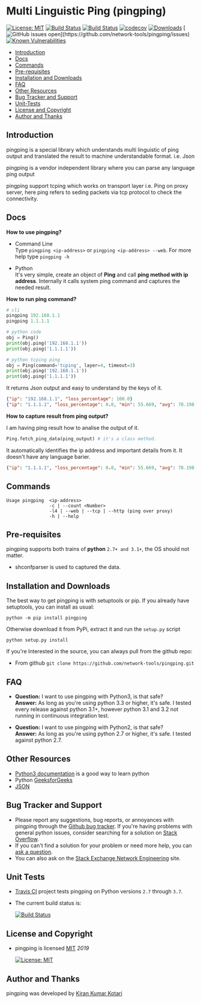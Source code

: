 # Multi Linguistic Ping (pingping)

[![License: MIT](https://img.shields.io/badge/License-MIT-yellow.svg)](https://opensource.org/licenses/MIT)
[![Build Status](https://github.com/network-tools/pingping/actions/workflows/pytest.yml/badge.svg)](https://github.com/network-tools/pingping)
[![Build Status](https://github.com/network-tools/pingping/actions/workflows/pytest-python2.yml/badge.svg)](https://github.com/network-tools/pingping)
[![codecov](https://codecov.io/gh/network-tools/pingping/branch/master/graph/badge.svg?token=jNB6BX5az1)](https://codecov.io/gh/network-tools/pingping)
[![Downloads](https://pepy.tech/badge/pingping)](https://pepy.tech/project/pingping)
[![GitHub issues open](https://img.shields.io/github/issues/network-tools/pingping.svg?)](https://github.com/network-tools/pingping/issues)
[![Known Vulnerabilities](https://snyk.io/test/github/network-tools/pingping/badge.svg?targetFile=requirements.txt)](https://snyk.io/test/github/network-tools/pingping?targetFile=requirements.txt)

- [Introduction](#introduction)
- [Docs](#docs)
- [Commands](#commands)
- [Pre-requisites](#pre-requisites)
- [Installation and Downloads](#installation-and-downloads)
- [FAQ](#faq)
- [Other Resources](#other-resources)
- [Bug Tracker and Support](#bug-tracker-and-support)
- [Unit-Tests](#unit-tests)
- [License and Copyright](#license-and-copyright)
- [Author and Thanks](#author-and-thanks)

## Introduction

pingping is a special library which understands multi linguistic of ping output and translated the result to machine understandable format. i.e. Json

pingping is a vendor independent library where you can parse any language ping output

pingping support tcping which works on transport layer i.e. Ping on proxy server, here ping refers to seding packets via tcp protocol to check the connectivity.

## Docs

**How to use pingping?**

- Command Line  
  Type `pingping <ip-address>` or `pingping <ip-address> --web`. For more help type `pingping -h`

- Python  
  It's very simple, create an object of __Ping__ and call __ping method with ip address__. Internally it calls system ping command and captures the needed result.

**How to run ping command?**

```python
# cli
pingping 192.168.1.1
pingping 1.1.1.1

# python code
obj = Ping()
print(obj.ping('192.168.1.1'))
print(obj.ping('1.1.1.1'))

# python tcping ping 
obj = Ping(command='tcping', layer=4, timeout=3)
print(obj.ping('192.168.1.1'))
print(obj.ping('1.1.1.1'))

```

It returns Json output and easy to understand by the keys of it.

```json
{"ip": "192.168.1.1", "loss_percentage": 100.0}
{"ip": "1.1.1.1", "loss_percentage": 0.0, "min": 55.669, "avg": 78.198, "max": 130.778, "time_in": "ms"}
```

**How to capture result from ping output?**

I am having ping result how to analise the output of it.

```python
Ping.fetch_ping_data(ping_output) # it's a class method.
```

It automatically identifies the ip address and important details from it. It doesn't have any language barier.

```json
{"ip": "1.1.1.1", "loss_percentage": 0.0, "min": 55.669, "avg": 78.198, "max": 130.778, "time_in": "ms"}
```

## Commands

```
Usage pingping  <ip-address>
                -c | --count <Number>
                -l4 | --web | --tcp | --http (ping over proxy)
                -h | --help
```

## Pre-requisites

pingping supports both trains of **python** `2.7+ and 3.1+`, the OS should not matter.

- shconfparser is used to captured the data.

## Installation and Downloads

The best way to get pingping is with setuptools or pip. If you already have setuptools, you can install as usual:

`python -m pip install pingping`

Otherwise download it from PyPi, extract it and run the `setup.py` script

`python setup.py install`

If you're Interested in the source, you can always pull from the github repo:

- From github `git clone https://github.com/network-tools/pingping.git`

## FAQ

- **Question:** I want to use pingping with Python3, is that safe?  
 **Answer:** As long as you're using python 3.3 or higher, it's safe. I tested every release against python 3.1+, however python 3.1 and 3.2 not running in continuous integration test.  

- **Question:** I want to use pingping with Python2, is that safe?  
 **Answer:** As long as you're using python 2.7 or higher, it's safe. I tested against python 2.7.

## Other Resources

- [Python3 documentation](https://docs.python.org/3/) is a good way to learn python
- Python [GeeksforGeeks](https://www.geeksforgeeks.org/python-programming-language/)
- [JSON](http://json.org/)

## Bug Tracker and Support

- Please report any suggestions, bug reports, or annoyances with pingping through the [Github bug tracker](https://github.com/network-tools/pingping/issues). If you're having problems with general python issues, consider searching for a solution on [Stack Overflow](https://stackoverflow.com/search?q=).
- If you can't find a solution for your problem or need more help, you can [ask a question](https://stackoverflow.com/questions/ask).
- You can also ask on the [Stack Exchange Network Engineering](https://networkengineering.stackexchange.com/) site.

## Unit Tests

- [Travis CI](https://travis-ci.org/network-tools/pingping/builds) project tests pingping on Python versions `2.7` through `3.7`.

- The current build status is:

   [![Build Status](https://travis-ci.org/network-tools/pingping.svg?branch=master)](https://travis-ci.org/network-tools/pingping)

## License and Copyright

- pingping is licensed [MIT](http://opensource.org/licenses/mit-license.php) *2019*

   [![License: MIT](https://img.shields.io/badge/License-MIT-yellow.svg)](https://opensource.org/licenses/MIT)

## Author and Thanks

pingping was developed by [Kiran Kumar Kotari](https://github.com/kirankotari)
